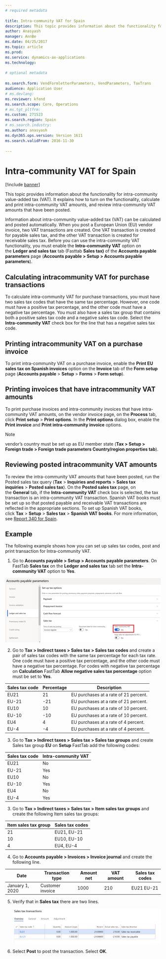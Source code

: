 ```yaml
---
# required metadata

title: Intra-community VAT for Spain
description: This topic provides information about the functionality for intra-community value-added tax (VAT). It explains how to turn on the functionality, calculate and print intra-community VAT amounts, and review intra-community VAT amounts that have been posted.
author: Anasyash
manager: AnnBe
ms.date: 04/25/2017
ms.topic: article
ms.prod: 
ms.service: dynamics-ax-applications
ms.technology: 

# optional metadata

ms.search.form: VendFormletterParameters, VendParameters, TaxTrans
audience: Application User
# ms.devlang: 
ms.reviewer: kfend
ms.search.scope: Core, Operations
# ms.tgt_pltfrm: 
ms.custom: 271523
ms.search.region: Spain
# ms.search.industry: 
ms.author: anasyash
ms.dyn365.ops.version: Version 1611
ms.search.validFrom: 2016-11-30

---
```


# Intra-community VAT for Spain
[!include [banner](../includes/banner.md)]

This topic provides information about the functionality for intra-community
value-added tax (VAT). It explains how to turn on the functionality, calculate
and print intra-community VAT amounts, and review intra-community VAT amounts
that have been posted.

Information about intra-community value-added tax (VAT) can be calculated and
posted automatically. When you post a European Union (EU) vendor invoice, two
VAT transactions are created. One VAT transaction is created for payable sales
tax, and the other VAT transaction is created for receivable sales tax. Before
you can use the intra-community VAT functionality, you must enable
the **Intra-community VAT** option on the **Ledger and sales tax** tab (Fasttab
**Sales tax)** of the **Accounts payable parameters** page (**Accounts payable
\> Setup \> Accounts payable parameters**).

## Calculating intracommunity VAT for purchase transactions
To calculate intra-community VAT for purchase transactions, you must have two sales tax codes that have the same tax percentage. However, one code must have a positive tax percentage, and the other code must have a negative tax percentage. You must also have a sales tax group that contains both a positive sales tax code and a negative sales tax code. 
Select the **Intra-community VAT** check box for the line that has a negative sales tax code. 

## Printing intracommunity VAT on a purchase invoice
To print intra-community VAT on a purchase invoice, enable the **Print EU sales tax on Spanish invoices** option on the **Invoice** tab of the **Form setup** page (**Accounts payable** \> **Setup** \> **Forms** \> **Form setup**).

## Printing invoices that have intracommunity VAT amounts
To print purchase invoices and intra-community invoices that have intra-community VAT amounts, on the vendor invoice page, on the **Process** tab, click **Print setup** &gt; **Print options**. In the **Print options** dialog box, enable the **Print invoice** and **Print intra-community invoice** options.

> [!NOTE]
> vendor’s country must be set up as EU member state (**Tax \> Setup \>
Foreign trade \> Foreign trade parameters Country/region properties tab**).

## Reviewing posted intracommunity VAT amounts
To review the intra-community VAT amounts that have been posted, run the Posted
sales tax query (**Tax** \> **Inquiries and reports** \> **Sales tax
inquiries** \> **Posted sales tax**). On the **Posted sales tax** page, on
the **General** tab, if the **Intra-community VAT** check box is selected, the
tax transaction is an intra-community VAT transaction. Spanish VAT books must be
set up so that posted payable and receivable VAT transactions are reflected in
the appropriate sections. To set up Spanish VAT books,
click **Tax** \> **Setup** \> **Sales tax** \> **Spanish VAT books**. For more
information, see [Report 340 for
Spain](https://github.com/MicrosoftDocs/Dynamics-365-Operations/blob/master/articles/finance/localizations/emea-esp-report-340.md).

## Example

The following example shows how you can set up sales tax codes, post and print
transaction for Intra-community VAT.

1.  Go to **Accounts payable \> Setup \> Accounts payable parameters**. On
    FastTab **Sales tax** on the **Ledger and sales tax** tab set
    the **Intra-community VAT** option to **Yes**.

![](media/1_Intra-community_VAT.png)

2.  Go to **Tax \> Indirect taxes \> Sales tax \> Sales tax codes** and create a
    pair of sales tax codes with the same tax percentage for each tax rate. One
    code must have a positive tax percentage, and the other code must have a
    negative tax percentage. For codes with negative tax percentage on
    **Calculation** FastTab **Allow negative sales tax percentage** option must
    be set to **Yes**.

| **Sales tax code** | **Percentage** | **Description**                       |
|--------------------|----------------|---------------------------------------|
| EU21               | 21             | EU purchases at a rate of 21 percent. |
| EU-21              | -21            | EU purchases at a rate of 21 percent. |
| EU10               | 10             | EU purchases at a rate of 10 percent. |
| EU-10              | -10            | EU purchases at a rate of 10 percent. |
| EU4               | 4             | EU purchases at a rate of 4 percent. |
| EU-4              | -4            | EU purchases at a rate of 4 percent. |

3.  Go to **Tax \> Indirect taxes \> Sales tax \> Sales tax groups** and create
    Sales tax group **EU** on **Setup** FastTab add the following codes:

| **Sales tax code** | **Intra-community VAT** |
|--------------------|-------------------------|
| EU21               | No                      |
| EU-21              | Yes                     |
| EU10               | No                      |
| EU-10              | Yes                     |
| EU4                | No                      |
| EU-4               | Yes                     |

3.  Go to **Tax \> Indirect taxes \> Sales tax \> Item sales tax groups** and
    create the following Item sales tax groups:

| **Item sales tax group** | **Sales tax codes** |
|--------------------------|---------------------|
| 21                       | EU21, EU-21         |
| 10                       | EU10, EU-10         |
| 4                        | EU4, EU-4           |

4.  Go to **Accounts payable \> Invoices \> Invoice journal** and create the
    following line.

| **Date**        | **Transaction type** | **Amount net** | **VAT amount** | **Sales tax codes** |
|-----------------|----------------------|----------------|----------------|---------------------|
| January 1, 2020 | Customer invoice     | 1000           | 210            | EU21 EU-21          |

5.  Verify that in **Sales tax** there are two lines.

    ![](media/2_Sales_tax.png)

6.  Select **Post** to post the transaction. Select **OK**.
